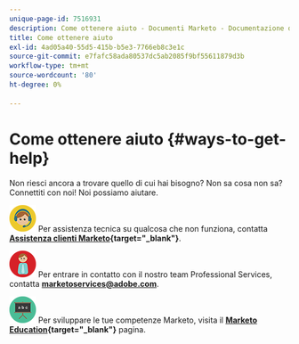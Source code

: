 ```yaml
---
unique-page-id: 7516931
description: Come ottenere aiuto - Documenti Marketo - Documentazione del prodotto
title: Come ottenere aiuto
exl-id: 4ad05a40-55d5-415b-b5e3-7766eb8c3e1c
source-git-commit: e7fafc58ada80537dc5ab2085f9bf55611879d3b
workflow-type: tm+mt
source-wordcount: '80'
ht-degree: 0%

---
```


# Come ottenere aiuto {#ways-to-get-help}

Non riesci ancora a trovare quello di cui hai bisogno? Non sa cosa non sa? Connettiti con noi! Noi possiamo aiutare.

![—](assets/seo-29.png) Per assistenza tecnica su qualcosa che non funziona, contatta **[Assistenza clienti Marketo](https://nation.marketo.com/t5/Support/ct-p/Support){target=&quot;_blank&quot;}**.

![—](assets/seo-30.png) Per entrare in contatto con il nostro team Professional Services, contatta **[marketoservices@adobe.com](mailto:marketoservices@adobe.com)**.

![—](assets/education-science-08.png) Per sviluppare le tue competenze Marketo, visita il **[Marketo Education](https://www.marketo.com/education/){target=&quot;_blank&quot;}** pagina.
